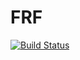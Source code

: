 # FRF
[![Build Status](https://travis-ci.org/bwisgood/FRF.svg?branch=master)](https://travis-ci.org/bwisgood/FRF)

